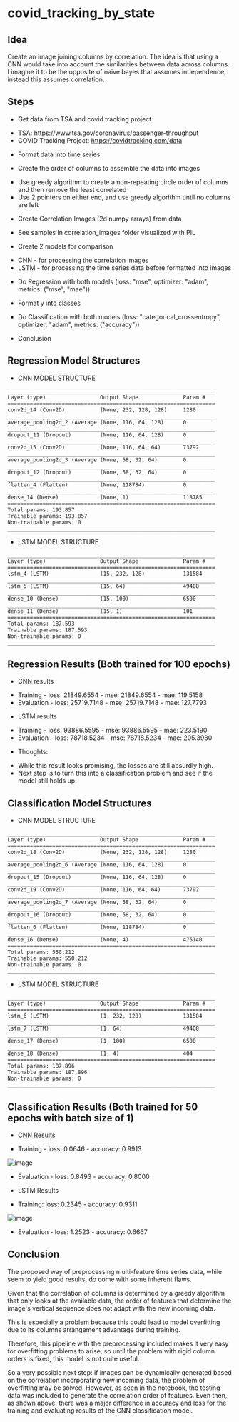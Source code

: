 # covid_tracking_by_state

## Idea
Create an image joining columns by correlation. The idea is that using a CNN would take into account the similarities between data across columns. I imagine it to be the opposite of naive bayes that assumes independence, instead this assumes correlation.

## Steps
- Get data from TSA and covid tracking project 
* TSA: https://www.tsa.gov/coronavirus/passenger-throughput
* COVID Tracking Project: https://covidtracking.com/data

- Format data into time series

- Create the order of columns to assemble the data into images
* Use greedy algorithm to create a non-repeating circle order of columns and then remove the least correlated
* Use 2 pointers on either end, and use greedy algorithm until no columns are left

- Create Correlation Images (2d numpy arrays) from data
* See samples in correlation_images folder visualized with PIL

- Create 2 models for comparison
* CNN - for processing the correlation images
* LSTM - for processing the time series data before formatted into images

- Do Regression with both models (loss: "mse", optimizer: "adam", metrics: ("mse", "mae"))

- Format y into classes

- Do Classification with both models (loss: "categorical_crossentropy", optimizer: "adam", metrics: ("accuracy"))

- Conclusion



## Regression Model Structures
- CNN MODEL STRUCTURE
```
_________________________________________________________________
Layer (type)                 Output Shape              Param #   
=================================================================
conv2d_14 (Conv2D)           (None, 232, 128, 128)     1280      
_________________________________________________________________
average_pooling2d_2 (Average (None, 116, 64, 128)      0         
_________________________________________________________________
dropout_11 (Dropout)         (None, 116, 64, 128)      0         
_________________________________________________________________
conv2d_15 (Conv2D)           (None, 116, 64, 64)       73792     
_________________________________________________________________
average_pooling2d_3 (Average (None, 58, 32, 64)        0         
_________________________________________________________________
dropout_12 (Dropout)         (None, 58, 32, 64)        0         
_________________________________________________________________
flatten_4 (Flatten)          (None, 118784)            0         
_________________________________________________________________
dense_14 (Dense)             (None, 1)                 118785    
=================================================================
Total params: 193,857
Trainable params: 193,857
Non-trainable params: 0
_________________________________________________________________
```

- LSTM MODEL STRUCTURE
```
_________________________________________________________________
Layer (type)                 Output Shape              Param #   
=================================================================
lstm_4 (LSTM)                (15, 232, 128)            131584    
_________________________________________________________________
lstm_5 (LSTM)                (15, 64)                  49408     
_________________________________________________________________
dense_10 (Dense)             (15, 100)                 6500      
_________________________________________________________________
dense_11 (Dense)             (15, 1)                   101       
=================================================================
Total params: 187,593
Trainable params: 187,593
Non-trainable params: 0
_________________________________________________________________
```

## Regression Results (Both trained for 100 epochs)
- CNN results
* Training - loss: 21849.6554 - mse: 21849.6554 - mae: 119.5158
* Evaluation - loss: 25719.7148 - mse: 25719.7148 - mae: 127.7793

- LSTM results
* Training - loss: 93886.5595 - mse: 93886.5595 - mae: 223.5190
* Evaluation - loss: 78718.5234 - mse: 78718.5234 - mae: 205.3980

- Thoughts:
* While this result looks promising, the losses are still absurdly high.
* Next step is to turn this into a classification problem and see if the model still holds up.

## Classification Model Structures
- CNN MODEL STRUCTURE
```
_________________________________________________________________
Layer (type)                 Output Shape              Param #   
=================================================================
conv2d_18 (Conv2D)           (None, 232, 128, 128)     1280      
_________________________________________________________________
average_pooling2d_6 (Average (None, 116, 64, 128)      0         
_________________________________________________________________
dropout_15 (Dropout)         (None, 116, 64, 128)      0         
_________________________________________________________________
conv2d_19 (Conv2D)           (None, 116, 64, 64)       73792     
_________________________________________________________________
average_pooling2d_7 (Average (None, 58, 32, 64)        0         
_________________________________________________________________
dropout_16 (Dropout)         (None, 58, 32, 64)        0         
_________________________________________________________________
flatten_6 (Flatten)          (None, 118784)            0         
_________________________________________________________________
dense_16 (Dense)             (None, 4)                 475140    
=================================================================
Total params: 550,212
Trainable params: 550,212
Non-trainable params: 0
_________________________________________________________________
```

- LSTM MODEL STRUCTURE
```
_________________________________________________________________
Layer (type)                 Output Shape              Param #   
=================================================================
lstm_6 (LSTM)                (1, 232, 128)             131584    
_________________________________________________________________
lstm_7 (LSTM)                (1, 64)                   49408     
_________________________________________________________________
dense_17 (Dense)             (1, 100)                  6500      
_________________________________________________________________
dense_18 (Dense)             (1, 4)                    404       
=================================================================
Total params: 187,896
Trainable params: 187,896
Non-trainable params: 0
_________________________________________________________________
```

## Classification Results (Both trained for 50 epochs with batch size of 1)
- CNN Results
* Training - loss: 0.0646 - accuracy: 0.9913

![image](https://user-images.githubusercontent.com/46566976/113117706-4d291680-9241-11eb-90ed-dab86c0cf214.png)

* Evaluation - loss: 0.8493 - accuracy: 0.8000

- LSTM Results
* Training: loss: 0.2345 - accuracy: 0.9311

![image](https://user-images.githubusercontent.com/46566976/113117729-531ef780-9241-11eb-8f73-35572977e9c1.png)

* Evaluation - loss: 1.2523 - accuracy: 0.6667

## Conclusion
The proposed way of preprocessing multi-feature time series data, while seem to yield good results, do come with some inherent flaws.

Given that the correlation of columns is determined by a greedy algorithm that only looks at the available data,
the order of features that determine the image's vertical sequence does not adapt with the new incoming data.

This is especially a problem because this could lead to model overfitting due to its columns arrangement advantage during training.

Therefore, this pipeline with the preprocessing included makes it very easy for overfitting problems to arise,
so until the problem with rigid column orders is fixed, this model is not quite useful.

So a very possible next step: 
if images can be dynamically generated based on the correlation incorporating new incoming data, the problem of overfitting may be solved.
However, as seen in the notebook, the testing data was included to generate the correlation order of features.
Even then, as shown above, there was a major difference in accuracy and loss for the training and evaluating results of the CNN classification model.
